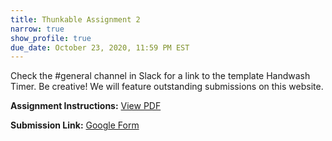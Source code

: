```yaml
---
title: Thunkable Assignment 2
narrow: true
show_profile: true
due_date: October 23, 2020, 11:59 PM EST
---
```


Check the #general channel in Slack for a link to the template Handwash Timer. Be creative! We will feature outstanding submissions on this website.

**Assignment Instructions:** <a href="{{ site.baseurl }}/files/thunkable_a2.pdf" target="_blank">View PDF</a>

**Submission Link:** <a href="https://docs.google.com/forms/d/e/1FAIpQLScti3S8qZbtuQz7B1YmbcKUADswlYCr32CAXluOqy8AIt-Lng/viewform" target="_blank">Google Form</a>
